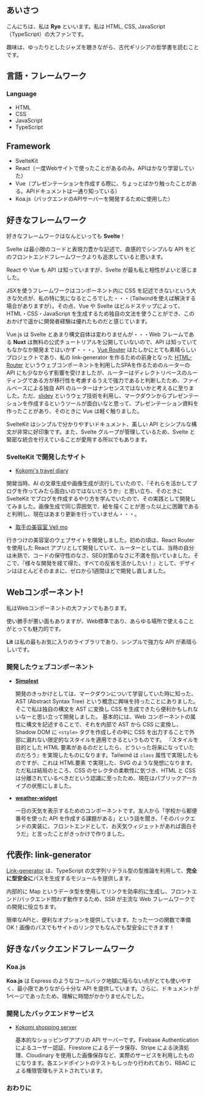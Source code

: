 ## あいさつ

こんにちは、私は **Ryo** といいます。私は HTML, CSS, JavaScript（TypeScript）の大ファンです。

趣味は、ゆったりとしたジャズを聴きながら、古代ギリシアの哲学書を読むことです。

## 言語・フレームワーク

### Language

- HTML
- CSS
- JavaScript
- TypeScript

## Framework

- SvelteKit
- React（一度Webサイトで使ったことがあるのみ。APIはかなり学習していた）
- Vue（プレゼンテーションを作成する際に、ちょっとばかり触ったことがある。APIドキュメントは一通り知っている）
- Koa.js（バックエンドのAPIサーバーを開発するために使用した）

## 好きなフレームワーク

好きなフレームワークはなんといっても **Svelte**！

Svelte は最小限のコードと表現力豊かな記述で、直感的でシンプルな API をどのフロントエンドフレームワークよりも追求していると思います。

React や Vue も API は知っていますが、Svelte が最も私と相性がよいと感じました。

JSXを使うフレームワークはコンポーネント内に CSS を記述できないという大きな欠点が、私の特に気になるところでした・・・（Tailwindを使えば解決する場合がありますが）。その点、Vue や Svelte はビルドステップによって、HTML・CSS・JavaScript を生成するため独自の文法を使うことができ、このおかげで遥かに開発者経験は優れたものだと感じています。

Vue.js は Svelte とあまり構文自体は変わりませんが・・・Web フレームである **Nuxt** は無料の公式チュートリアルを公開していないので、API は知っていてもなかなか開発まではいかず・・・。[Vue Router](https://router.vuejs.org/) はたしかにとても素晴らしいプロジェクトであり、私の link-generator を作るための前身となった [HTML-Router](https://github.com/cat394/HTML-Router) というウェブコンポーネントを利用したSPAを作るためのルーターの API にも少なからず影響を受けましたが、ルーターはディレクトリベースのルーティングである方が移行性を考慮するうえで強力であると判断したため、ファイルベースによる独自 API のルーターはナンセンスではないかと考えるに至りました。ただ、[slidev](https://sli.dev/) というウェブ技術を利用し、マークダウンからプレゼンテーションを作成するというツールが面白いなと思って、プレゼンテーション資料を作ったことがあり、そのときに Vue は軽く触りました。

SvelteKit はシンプルで分かりやすいドキュメント、美しい API とシンプルな構文が非常に好印象です。また、Svelte グループが管理しているため、Svelte と緊密な統合を行えていることが愛用する所以でもあります。

### SvelteKit で開発したサイト

- [Kokomi's travel diary](https://kokomi-travel-diary.vercel.app/)

開発当時、AI の文章生成や画像生成が流行していたので、『それらを活かしてブログを作ってみたら面白いのではないだろうか』と思い立ち、そのときに SvelteKit でブログを作成するやり方を学んでいたので、その実践として開発してみました。画像生成で同じ雰囲気で、絵を描くことが思った以上に困難であると判明し、現在はあまり更新を行っていません・・・。

- [取手の美容室 Vell mo](https://vellmo.netlify.app/)

行きつけの美容室のウェブサイトを開発しました。初めの頃は、React Router を使用した React アプリとして開発していて、ルーターとしては、当時の自分は未熟で、コードの保守性のなさ、SEO対策のなさに不満を抱いていました。そこで、『様々な開発を経て得た、すべての反省を活かしたい！』として、デザインはほとんどそのままに、ゼロから1週間ほどで開発し直しました。

## Webコンポーネント!

私はWebコンポーネントの大ファンでもあります。

使い勝手が悪い面もありますが、Web標準であり、あらゆる場所で使えることがとっても魅力的です。

**Lit** は私の最もお気に入りのライブラリであり、シンプルで強力な API が素晴らしいです。

### 開発したウェブコンポーネント

- **[Simplest](https://github.com/cat394/simplest)**

  開発のきっかけとしては、マークダウンについて学習していた時に知った、 AST (Abstract Syntax Tree) という概念に興味を持ったことにありました。
  そこで私は独自の構文を AST に変換し CSS を生成できたら便利かもしれないなーと思い立って開発しました。
  基本的には、Web コンポーネントの属性に構文を記述することで、それを内部で AST から CSS に変換し、Shadow DOM に `<style>` タグを作成しその中に CSS を出力することで外部に漏れない限定的なスタイルを適用できるというものです。
  『スタイルを目的とした HTML 要素があるのだとしたら、どういった将来になっていたのだろう』を実現したものになります。Tailwind は `class` 属性で実現したものですが、これは HTML要素 で実現した、SVG のような発想になります。
  ただ私は結局のところ、CSS のセレクタの柔軟性に気づき、HTML と CSS は分離されているべきだという認識に至ったため、現在はパブリックアーカイブの状態にしました。

- **[weather-widget](https://github.com/cat394/weather-widget)**

  一日の天気を表示するためのコンポーネントです。友人から「学校から郵便番号を使った API を作成する課題がある」という話を聞き、「そのバックエンドの実装に、フロントエンドとして、お天気ウィジェットがあれば面白そうだ」と言ったことがきっかけで作りました。

## 代表作: link-generator

[Link-generator](https://github.com/cat394/link-generator) は、TypeScript の文字列リテラル型の型推論を利用して、**完全に型安全に**パスを生成するモジュールを提供します。

内部的に Map というデータ型を使用してリンクを効率的に生成し、フロントエンド/バックエンド問わず動作するため、SSR が主流な Web フレームワークでの開発に役立ちます。

簡単なAPIと、便利なオプションを提供しています。たった一つの関数で準備 OK！画像のパスでもサイトのリンクでもなんでも型安全にできます！

## 好きなバックエンドフレームワーク

### Koa.js

**Koa.js** は Express のようなコールバック地獄に陥らない点がとても使いやすく、最小限でありながら十分な API を提供しています。さらに、ドキュメントが1ページであったため、理解に時間がかかりませんでした。

### 開発したバックエンドサービス

- [Kokomi shopping server](https://github.com/cat394/kokomi-shopping-server)

  基本的なショッピングアプリの API サーバーです。Firebase Authentication によるユーザー認証、Firestore によるデータ保存、Stripe による決済処理、Cloudinary を使用した画像保存など、実際のサービスを利用したものになります。各エンドポイントのテストもしっかり行われており、RBAC による権限管理もテストされています。

### おわりに

